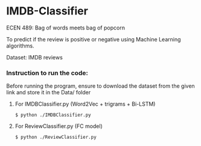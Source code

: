 # IMDB-Classifier
ECEN 489: Bag of words meets bag of popcorn

To predict if the review is positive or negative using Machine Learning algorithms.

Dataset: IMDB reviews

### Instruction to run the code:

Before running the program, ensure to download the dataset from the given link and store it in the Data/ folder
1. For IMDBClassifier.py (Word2Vec + trigrams + Bi-LSTM)

   `$ python ./IMDBClassifier.py`


2. For ReviewClassifier.py (FC model)

   `$ python ./ReviewClassifier.py`
